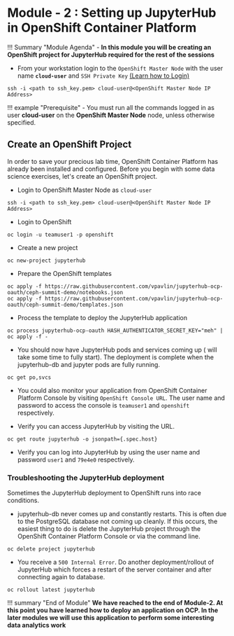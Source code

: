 # Module - 2 : Setting up JupyterHub in OpenShift Container Platform

!!! Summary "Module Agenda"
    - **In this module you will be creating an OpenShift project for JupyterHub required for the rest of the sessions**

- From your workstation login to the ``OpenShift Master Node`` with the user name **``cloud-user``** and ``SSH Private Key`` [(Learn how to Login)](https://ksingh7.github.io/data-show/#accessing-the-lab)

```
ssh -i <path to ssh_key.pem> cloud-user@<OpenShift Master Node IP Address>
```  

!!! example "Prerequisite"
    - You must run all the commands logged in as user **cloud-user** on the **OpenShift Master Node** node, unless otherwise specified. 

## Create an OpenShift Project

In order to save your precious lab time, OpenShift Container Platform has already been installed and configured. Before you begin with some data science exercises, let's create an OpenShift project.

- Login to OpenShift Master Node as ``cloud-user``

```
ssh -i <path to ssh_key.pem> cloud-user@<OpenShift Master Node IP Address>
```

- Login to OpenShift

```
oc login -u teamuser1 -p openshift
```

- Create a new project

```
oc new-project jupyterhub
```

- Prepare the OpenShift templates

```
oc apply -f https://raw.githubusercontent.com/vpavlin/jupyterhub-ocp-oauth/ceph-summit-demo/notebooks.json
oc apply -f https://raw.githubusercontent.com/vpavlin/jupyterhub-ocp-oauth/ceph-summit-demo/templates.json
```

- Process the template to deploy the JupyterHub application

```
oc process jupyterhub-ocp-oauth HASH_AUTHENTICATOR_SECRET_KEY="meh" | oc apply -f -
```

- You should now have JupyterHub pods and services coming up ( will take some time to fully start).  The deployment is complete when the jupyterhub-db and jupyter pods are fully running.
```
oc get po,svcs
```

- You could also monitor your application from OpenShift Container Platform Console by visiting ``OpenShift Console URL``. The user name and password to access the console is ``teamuser1`` and ``openshift`` respectively.

- Verify you can access JupyterHub by visiting the URL.
```
oc get route jupyterhub -o jsonpath={.spec.host}
```

- Verify you can log into JupyterHub by using the user name and password ``user1`` and ``79e4e0`` respectively.

### Troubleshooting the JupyterHub deployment

Sometimes the JupyterHub deployment to OpenShift runs into race conditions.

- jupyterhub-db never comes up and constantly restarts.  This is often due to the PostgreSQL database not coming up cleanly.  If this occurs, the easiest thing to do is delete the JupyterHub project through the OpenShift Container Platform Console or via the command line.

```
oc delete project jupyterhub
```

- You receive a ``500 Internal Error``.  Do another deployment/rollout of JupyterHub which forces a restart of the server container and after connecting again to database.
```
oc rollout latest jupyterhub
```

!!! summary "End of Module"
    **We have reached to the end of Module-2. At this point you have learned how to deploy an application on OCP. In the later modules we will use this application to perform some interesting data analytics work**
